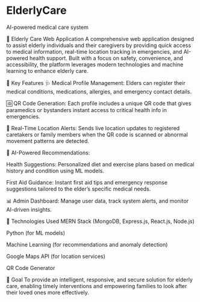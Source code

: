 # ElderlyCare
AI-powered medical care system

🧓 Elderly Care Web Application
A comprehensive web application designed to assist elderly individuals and their caregivers by providing quick access to medical information, real-time location tracking in emergencies, and AI-powered health support. Built with a focus on safety, convenience, and accessibility, the platform leverages modern technologies and machine learning to enhance elderly care.

🔑 Key Features
🩺 Medical Profile Management: Elders can register their medical conditions, medications, allergies, and emergency contact details.

🆔 QR Code Generation: Each profile includes a unique QR code that gives paramedics or bystanders instant access to critical health info in emergencies.

📍 Real-Time Location Alerts: Sends live location updates to registered caretakers or family members when the QR code is scanned or abnormal movement patterns are detected.

🤖 AI-Powered Recommendations:

Health Suggestions: Personalized diet and exercise plans based on medical history and condition using ML models.

First Aid Guidance: Instant first aid tips and emergency response suggestions tailored to the elder’s specific medical needs.

📊 Admin Dashboard: Manage user data, track system alerts, and monitor AI-driven insights.

🧠 Technologies Used
MERN Stack (MongoDB, Express.js, React.js, Node.js)

Python (for ML models)

Machine Learning (for recommendations and anomaly detection)

Google Maps API (for location services)

QR Code Generator

🚀 Goal
To provide an intelligent, responsive, and secure solution for elderly care, enabling timely interventions and empowering families to look after their loved ones more effectively.
